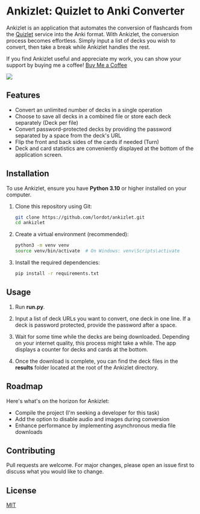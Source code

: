 # Ankizlet: Quizlet to Anki Converter

Ankizlet is an application that automates the conversion of flashcards from the [Quizlet](https://quizlet.com/) service into the Anki format. With Ankizlet, the conversion process becomes effortless. Simply input a list of decks you wish to convert, then take a break while Ankizlet handles the rest.

If you find Ankizlet useful and appreciate my work, you can show your support by buying me a coffee! [Buy Me a Coffee](https://www.buymeacoffee.com/lord0t)

![](https://github.com/lordot/Ankizlet/example.jpg?raw=true)

## Features

- Convert an unlimited number of decks in a single operation
- Choose to save all decks in a combined file or store each deck separately (Deck per file)
- Convert password-protected decks by providing the password separated by a space from the deck's URL
- Flip the front and back sides of the cards if needed (Turn)
- Deck and card statistics are conveniently displayed at the bottom of the application screen.

## Installation

To use Ankizlet, ensure you have **Python 3.10** or higher installed on your computer.

1. Clone this repository using Git:
   ```sh
   git clone https://github.com/lordot/ankizlet.git
   cd ankizlet

2. Create a virtual environment (recommended):
   ```sh
   python3 -m venv venv
   source venv/bin/activate  # On Windows: venv\Scripts\activate
   
3. Install the required dependencies:
   ```sh
   pip install -r requirements.txt
   
## Usage


1. Run **run.py**.


2. Input a list of deck URLs you want to convert, one deck in one line. If a deck is password protected, provide the password after a space.


3. Wait for some time while the decks are being downloaded. Depending on your internet quality, this process might take a while. The app displays a counter for decks and cards at the bottom.


4. Once the download is complete, you can find the deck files in the **results** folder located at the root of the Ankizlet directory.

## Roadmap
Here's what's on the horizon for Ankizlet:

- Compile the project (I'm seeking a developer for this task)
- Add the option to disable audio and images during conversion
- Enhance performance by implementing asynchronous media file downloads

## Contributing

Pull requests are welcome. For major changes, please open an issue first
to discuss what you would like to change.

## License

[MIT](https://choosealicense.com/licenses/mit/)
